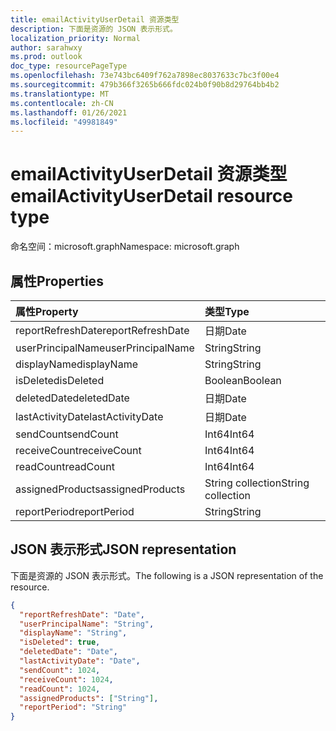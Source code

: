 ```yaml
---
title: emailActivityUserDetail 资源类型
description: 下面是资源的 JSON 表示形式。
localization_priority: Normal
author: sarahwxy
ms.prod: outlook
doc_type: resourcePageType
ms.openlocfilehash: 73e743bc6409f762a7898ec8037633c7bc3f00e4
ms.sourcegitcommit: 479b366f3265b666fdc024b0f90b8d29764bb4b2
ms.translationtype: MT
ms.contentlocale: zh-CN
ms.lasthandoff: 01/26/2021
ms.locfileid: "49981849"
---
```

# <a name="emailactivityuserdetail-resource-type"></a><span data-ttu-id="067f7-103">emailActivityUserDetail 资源类型</span><span class="sxs-lookup"><span data-stu-id="067f7-103">emailActivityUserDetail resource type</span></span>

<span data-ttu-id="067f7-104">命名空间：microsoft.graph</span><span class="sxs-lookup"><span data-stu-id="067f7-104">Namespace: microsoft.graph</span></span>

## <a name="properties"></a><span data-ttu-id="067f7-105">属性</span><span class="sxs-lookup"><span data-stu-id="067f7-105">Properties</span></span>

| <span data-ttu-id="067f7-106">属性</span><span class="sxs-lookup"><span data-stu-id="067f7-106">Property</span></span>          | <span data-ttu-id="067f7-107">类型</span><span class="sxs-lookup"><span data-stu-id="067f7-107">Type</span></span>              |
| :---------------- | :---------------- |
| <span data-ttu-id="067f7-108">reportRefreshDate</span><span class="sxs-lookup"><span data-stu-id="067f7-108">reportRefreshDate</span></span> | <span data-ttu-id="067f7-109">日期</span><span class="sxs-lookup"><span data-stu-id="067f7-109">Date</span></span>              |
| <span data-ttu-id="067f7-110">userPrincipalName</span><span class="sxs-lookup"><span data-stu-id="067f7-110">userPrincipalName</span></span> | <span data-ttu-id="067f7-111">String</span><span class="sxs-lookup"><span data-stu-id="067f7-111">String</span></span>            |
| <span data-ttu-id="067f7-112">displayName</span><span class="sxs-lookup"><span data-stu-id="067f7-112">displayName</span></span>       | <span data-ttu-id="067f7-113">String</span><span class="sxs-lookup"><span data-stu-id="067f7-113">String</span></span>            |
| <span data-ttu-id="067f7-114">isDeleted</span><span class="sxs-lookup"><span data-stu-id="067f7-114">isDeleted</span></span>         | <span data-ttu-id="067f7-115">Boolean</span><span class="sxs-lookup"><span data-stu-id="067f7-115">Boolean</span></span>           |
| <span data-ttu-id="067f7-116">deletedDate</span><span class="sxs-lookup"><span data-stu-id="067f7-116">deletedDate</span></span>       | <span data-ttu-id="067f7-117">日期</span><span class="sxs-lookup"><span data-stu-id="067f7-117">Date</span></span>              |
| <span data-ttu-id="067f7-118">lastActivityDate</span><span class="sxs-lookup"><span data-stu-id="067f7-118">lastActivityDate</span></span>  | <span data-ttu-id="067f7-119">日期</span><span class="sxs-lookup"><span data-stu-id="067f7-119">Date</span></span>              |
| <span data-ttu-id="067f7-120">sendCount</span><span class="sxs-lookup"><span data-stu-id="067f7-120">sendCount</span></span>         | <span data-ttu-id="067f7-121">Int64</span><span class="sxs-lookup"><span data-stu-id="067f7-121">Int64</span></span>             |
| <span data-ttu-id="067f7-122">receiveCount</span><span class="sxs-lookup"><span data-stu-id="067f7-122">receiveCount</span></span>      | <span data-ttu-id="067f7-123">Int64</span><span class="sxs-lookup"><span data-stu-id="067f7-123">Int64</span></span>             |
| <span data-ttu-id="067f7-124">readCount</span><span class="sxs-lookup"><span data-stu-id="067f7-124">readCount</span></span>         | <span data-ttu-id="067f7-125">Int64</span><span class="sxs-lookup"><span data-stu-id="067f7-125">Int64</span></span>             |
| <span data-ttu-id="067f7-126">assignedProducts</span><span class="sxs-lookup"><span data-stu-id="067f7-126">assignedProducts</span></span>  | <span data-ttu-id="067f7-127">String collection</span><span class="sxs-lookup"><span data-stu-id="067f7-127">String collection</span></span> |
| <span data-ttu-id="067f7-128">reportPeriod</span><span class="sxs-lookup"><span data-stu-id="067f7-128">reportPeriod</span></span>      | <span data-ttu-id="067f7-129">String</span><span class="sxs-lookup"><span data-stu-id="067f7-129">String</span></span>            |

## <a name="json-representation"></a><span data-ttu-id="067f7-130">JSON 表示形式</span><span class="sxs-lookup"><span data-stu-id="067f7-130">JSON representation</span></span>

<span data-ttu-id="067f7-131">下面是资源的 JSON 表示形式。</span><span class="sxs-lookup"><span data-stu-id="067f7-131">The following is a JSON representation of the resource.</span></span>

<!-- {
  "blockType": "resource",
  "@odata.type": "microsoft.graph.emailActivityUserDetail"
} -->

```json
{
  "reportRefreshDate": "Date", 
  "userPrincipalName": "String", 
  "displayName": "String", 
  "isDeleted": true, 
  "deletedDate": "Date", 
  "lastActivityDate": "Date", 
  "sendCount": 1024, 
  "receiveCount": 1024, 
  "readCount": 1024, 
  "assignedProducts": ["String"], 
  "reportPeriod": "String"
}
```


